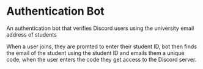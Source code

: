 # Authentication Bot

An authentication bot that verifies Discord users using the university email address of students

When a user joins, they are promted to enter their student ID, bot then finds the email of the student using the student ID and emails them a unique code, when the user enters the code they get access to the Discord server.
